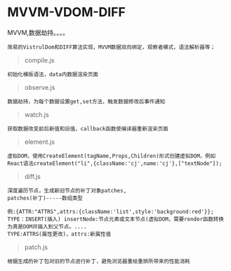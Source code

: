 # MVVM-VDOM-DIFF
MVVM,数据劫持。。。。
```
简易的VistrulDom和DIFF算法实现，MVVM数据双向绑定，观察者模式，语法解析器等；
```
>compile.js
```
初始化模版语法，data内数据渲染页面
```
>observe.js
```
数据劫持，为每个数据设置get,set方法，触发数据修改后事件通知
```
>watch.js
```
获取数据改变前后新值和旧值，callback函数使编译器重新渲染页面
```
>element.js
```
虚拟DOM，使用CreateElement(tagName,Props,Children)形式创建虚拟DOM，例如React语法createElement("li",{className:'cj',name:'cj'},["textNode"]);
```
>diff.js
```
深度遍历节点，生成新旧节点的补丁对象patches,
patches(补丁)-----数组类型
```
```
例:{ATTR:"ATTRS",attrs:{className:'list',style:'background:red'}};
TYPE：INSERT(插入) insertNode:节点元素或文本节点(虚拟DOM，需要render函数转换为真是DOM并插入到父节点。....
TYPE:ATTRS(属性更改)，attrs:新属性值
```
>patch.js
```
根据生成的补丁包对旧的节点进行补丁，避免浏览器重绘重排所带来的性能消耗
```
